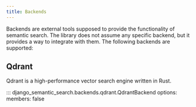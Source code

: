 ```yaml
---
title: Backends
---
```


Backends are external tools supposed to provide the functionality of semantic search. The library does not assume
any specific backend, but it provides a way to integrate with them. The following backends are supported:

## Qdrant

Qdrant is a high-performance vector search engine written in Rust.

::: django_semantic_search.backends.qdrant.QdrantBackend
    options:
        members: false
